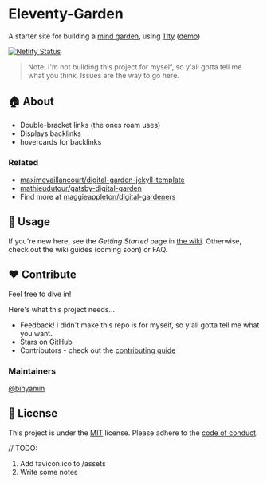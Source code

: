 # Eleventy-Garden
A starter site for building a [mind garden](https://www.mentalnodes.com/a-gardening-guide-for-your-mind), using [11ty](https://github.com/11ty/eleventy) ([demo](https://eleventy-garden.netlify.app/))

[![Netlify Status](https://api.netlify.com/api/v1/badges/4ce845a6-b009-4fcf-9ad4-a560d01a0073/deploy-status)](https://app.netlify.com/sites/eleventy-garden/deploys)

> Note: I'm not building this project for myself, so y'all gotta tell me what you think. Issues are the way to go here.
## :house: About
- Double-bracket links (the ones roam uses)
- Displays backlinks
- hovercards for backlinks

### Related
- [maximevaillancourt/digital-garden-jekyll-template](https://github.com/maximevaillancourt/digital-garden-jekyll-template)
- [mathieudutour/gatsby-digital-garden](https://github.com/mathieudutour/gatsby-digital-garden/)
- Find more at [maggieappleton/digital-gardeners](https://github.com/maggieappleton/digital-gardeners)
## :rocket: Usage
If you're new here, see the _Getting Started_ page in [the wiki](https://github.com/binyamin/eleventy-garden/wiki). Otherwise, check out the wiki guides (coming soon) or FAQ.

## :heart: Contribute
Feel free to dive in!

Here's what this project needs...
- Feedback! I didn't make this repo is for myself, so y'all gotta tell me what you want.
- Stars on GitHub
- Contributors - check out the [contributing guide](https://github.com/binyamin/eleventy-garden/blob/main/CONTRIBUTING.md)

### Maintainers
[@binyamin](https://github.com/binyamin)

## :scroll: License
This project is under the [MIT](https://github.com/binyamin/eleventy-garden/blob/main/LICENSE) license.
Please adhere to the [code of conduct](https://github.com/binyamin/eleventy-garden/blob/main/.github/CODE_OF_CONDUCT.md).



// TODO: 
1. Add favicon.ico to /assets
2. Write some notes
